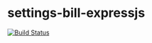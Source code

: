 # settings-bill-expressjs
[![Build Status](https://travis-ci.org/ammaar345/settings-bill-expressjs.svg?branch=master)](https://travis-ci.org/ammaar345/settings-bill-expressjs)